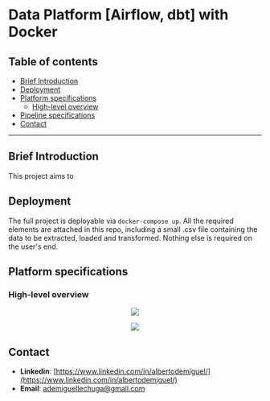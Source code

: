 # Data Platform [Airflow, dbt] with Docker

## Table of contents

* [Brief Introduction]()
* [Deployment]()
* [Platform specifications]()
  * [High-level overview]()
* [Pipeline specifications]()
* [Contact]()
-------------------

## Brief Introduction

This project aims to 

## Deployment

The full project is deployable via `docker-compose up`. All the required elements are attached in this repo, including a small .csv file containing the data to be extracted, loaded and transformed. Nothing else is required on the user's end.

## Platform specifications

### High-level overview

<p align="center">
  <img src="https://github.com/user-attachments/assets/5a7efeb1-572c-4b46-af96-15296e211612">
</p>


<p align="center">
  <img src="https://github.com/user-attachments/assets/661da6c4-01d8-49dc-8859-6224e4d32331">
</p>









## Contact

- **Linkedin**: [https://www.linkedin.com/in/albertodemiguel/](https://www.linkedin.com/in/albertodemiguel/)
- **Email**: [ademiguellechuga@gmail.com](ademiguellechuga@gmail.com)
